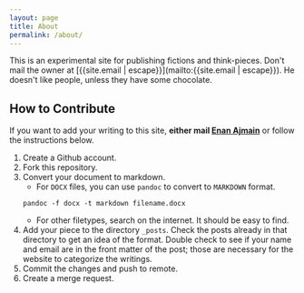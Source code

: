 ```yaml
---
layout: page
title: About
permalink: /about/
---
```


This is an experimental site for publishing fictions and think-pieces. Don't
mail the owner at [{{site.email | escape}}](mailto:{{site.email | escape}}). He
doesn't like people, unless they have some chocolate.

## How to Contribute

If you want to add your writing to this site, **either mail [Enan
Ajmain](mailto:3nan.ajmain@gmail.com)** or follow the instructions below.

1. Create a Github account.
2. Fork this repository.
3. Convert your document to markdown.
   - For `DOCX` files, you can use `pandoc` to convert to `MARKDOWN` format.
   ```
   pandoc -f docx -t markdown filename.docx
   ```
   - For other filetypes, search on the internet. It should be easy to find.
4. Add your piece to the directory `_posts`. Check the posts already in that
   directory to get an idea of the format. Double check to see if your name
   and email are in the front matter of the post; those are necessary for the
   website to categorize the writings.
5. Commit the changes and push to remote.
6. Create a merge request.
